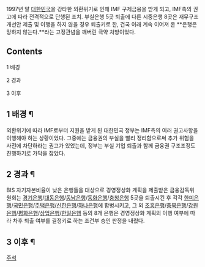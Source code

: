 1997년 말 [대한민국](%EB%8C%80%ED%95%9C%EB%AF%BC%EA%B5%AD.md)을 강타한 외환위기로 인해 IMF
구제금융을 받게 되고, IMF측의 권고에 따라 전격적으로 단행된 조치. 부실은행 5곳 퇴출에 다른 시중은행 8곳은 재무구조 개선안 제출 및
이행을 하지 않을 경우 퇴출키로 한, 건국 이래 계속 이어져 온 **은행은 망하지 않는다.**라는 고정관념을 깨버린 극약 처방이었다.

## Contents

    

1 배경

2 경과

3 이후

## 1 배경 ¶

외환위기에 따라 IMF로부터 지원을 받게 된 대한민국 정부는 IMF측의 여러 권고사항을 이행해야 하는 상황이었다. 그중에는 금융권의 부실을
빨리 정리함으로써 추가 위험을 사전에 차단하라는 권고가 있었는데, 정부는 부실 기업 퇴출과 함께 금융권 구조조정도 진행하기로 가닥을 잡았다.  

## 2 경과 ¶

BIS 자기자본비율이 낮은 은행들을 대상으로 경영정상화 계획을 제출받은 금융감독위원회는 [경기은행](%EA%B2%BD%EA%B8%B0%EC%9D%80%ED%96%89.md)/[대동은행](%EB%8C%80%EB%8F%99%EC%9D%80%ED%96%89.md)/[동남은행](%EB%8F%99%EB%82%A8%EC%9D%80%ED%96%89.md)/[동화은행](%EB%8F%99%ED%99%94%EC%9D%80%ED%96%89.md)/[충청은행](%EC%B6%A9%EC%B2%AD%EC%9D%80%ED%96%89.md) 5곳을 퇴출시킨
후 각각 [한미은행](%ED%95%9C%EB%AF%B8%EC%9D%80%ED%96%89.md)/[국민은행](%EA%B5%AD%EB%AF%BC%EC%9D%80%ED%96%89.md)/[주택은행](%EC%A3%BC%ED%83%9D%EC%9D%80%ED%96%89.md)/[신한은행](%EC%8B%A0%ED%95%9C%EC%9D%80%ED%96%89.md)/[하나은행](%ED%95%98%EB%82%98%EC%9D%80%ED%96%89.md)에 합병시키고, 그 외 [조흥은행](%EC%A1%B0%ED%9D%A5%EC%9D%80%ED%96%89.md)/[충북은행](%EC%B6%A9%EB%B6%81%EC%9D%80%ED%96%89.md)/[강원은행](%EA%B0%95%EC%9B%90%EC%9D%80%ED%96%89.md)/[평화은행](%ED%8F%89%ED%99%94%EC%9D%80%ED%96%89.md)/[상업은행](%EC%83%81%EC%97%85%EC%9D%80%ED%96%89.md)/[한일은행](%ED%95%9C%EC%9D%BC%EC%9D%80%ED%96%89.md) 등의 8개 은행은 경영정상화 계획의 이행 여부에 따라 차후 퇴출 여부를 결정키로
하는 조건부 승인 판정을 내렸다.

## 3 이후 ¶

  

[주석](%EC%A3%BC%EC%84%9D.md)


